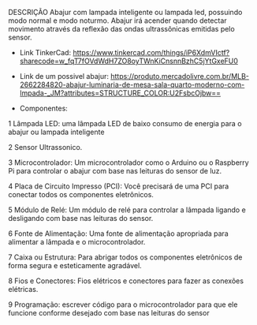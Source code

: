 DESCRIÇÃO
Abajur com lampada inteligente ou lampada led, possuindo modo normal e modo noturmo. Abajur irá acender quando detectar movimento através da reflexão das ondas ultrassônicas emitidas pelo sensor.

- Link TinkerCad: https://www.tinkercad.com/things/iP6XdmVIctf?sharecode=w_fqT7fOVdWdH7ZO8oyTWnKiCnsnnBzhC5jYtGxeFU0
- Link de um possivel abajur: https://produto.mercadolivre.com.br/MLB-2662284820-abajur-luminaria-de-mesa-sala-quarto-moderno-com-lmpada-_JM?attributes=STRUCTURE_COLOR:U2FsbcOjbw==

- Componentes:
  
1 Lâmpada LED: uma lâmpada LED de baixo consumo de energia para o abajur ou lampada inteligente

2 Sensor Ultrassonico.

3 Microcontrolador: Um microcontrolador como o Arduino ou o Raspberry Pi para controlar o abajur com base nas leituras do sensor de luz.

4 Placa de Circuito Impresso (PCI): Você precisará de uma PCI para conectar todos os componentes eletrônicos.

5 Módulo de Relé: Um módulo de relé para controlar a lâmpada ligando e desligando com base nas leituras do sensor.

6 Fonte de Alimentação: Uma fonte de alimentação apropriada para alimentar a lâmpada e o microcontrolador.

7 Caixa ou Estrutura: Para abrigar todos os componentes eletrônicos de forma segura e esteticamente agradável.

8 Fios e Conectores: Fios elétricos e conectores para fazer as conexões elétricas.

9 Programação: escrever código para o microcontrolador para que ele funcione conforme desejado com base nas leituras do sensor

